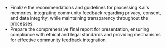 - Finalize the recommendations and guidelines for processing Kai's memories, integrating community feedback regarding privacy, consent, and data integrity, while maintaining transparency throughout the processes.
- Prepare the comprehensive final report for presentation, ensuring compliance with ethical and legal standards and providing mechanisms for effective community feedback integration.
